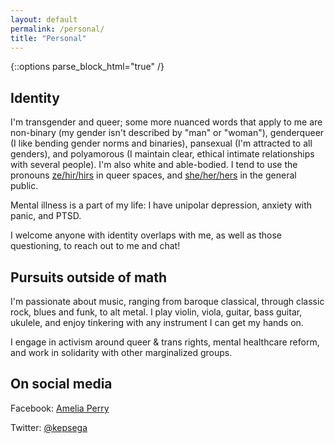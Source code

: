 ```yaml
---
layout: default
permalink: /personal/
title: "Personal"
---
```


{::options parse_block_html="true" /}

<div id="main" role="main">
<article class="wrap" itemscope itemtype="http://schema.org/Article">

## Identity

I'm transgender and queer; some more nuanced words that apply to me are non-binary (my gender isn't described by "man" or "woman"), genderqueer (I like bending gender norms and binaries), pansexual (I'm attracted to all genders), and polyamorous (I maintain clear, ethical intimate relationships with several people). I'm also white and able-bodied. I tend to use the pronouns [ze/hir/hirs](my.pronoun.is/ze/hir) in queer spaces, and [she/her/hers](my.pronoun.is/she/her) in the general public.

Mental illness is a part of my life: I have unipolar depression, anxiety with panic, and PTSD.

I welcome anyone with identity overlaps with me, as well as those questioning, to reach out to me and chat!


## Pursuits outside of math

I'm passionate about music, ranging from baroque classical, through classic rock, blues and funk, to alt metal. I play violin, viola, guitar, bass guitar, ukulele, and enjoy tinkering with any instrument I can get my hands on.

I engage in activism around queer & trans rights, mental healthcare reform, and work in solidarity with other marginalized groups.


## On social media

Facebook: [Amelia Perry](https://fb.me/kepsega)

Twitter: [@kepsega](https://twitter.com/kepsega)





</article>
</div>



